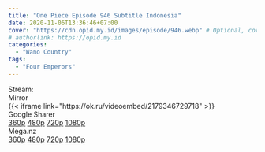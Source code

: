 ```yaml
---
title: "One Piece Episode 946 Subtitle Indonesia"
date: 2020-11-06T13:36:46+07:00
cover: "https://cdn.opid.my.id/images/episode/946.webp" # Optional, cover
# authorlink: https://opid.my.id
categories:
  - "Wano Country"
tags:
  - "Four Emperors"
---
```

<div class="ui menu violet borderless inverted">
  <div class="header item active">
        Stream:
    </div>
  <a class="active item" data-tab="mirror">
    <i class="odnoklassniki icon"></i> Mirror
  </a>
</div>
<div class="ui bottom attached tab segment active" style="border:0 !important;" data-tab="mirror">
{{< iframe link="https://ok.ru/videoembed/2179346729718" >}}
</div>

<div class="ui menu violet borderless inverted">
  <div class="header item active">
        Google Sharer
    </div>
  <a class="item nounderline" alt="One Piece Episode 946 Subtitle Indonesia" href="https://ouo.io/XMIXa7A" target="_blank" rel="dofollow"><i class="google drive icon"></i>
    360p</a>
  <a class="item nounderline" alt="One Piece Episode 946 Subtitle Indonesia" href="https://ouo.io/XezJKX" target="_blank" rel="dofollow"><i class="google drive icon"></i>
    480p</a>
  <a class="item nounderline" alt="One Piece Episode 946 Subtitle Indonesia" href="https://ouo.io/wcQtz6" target="_blank" rel="dofollow"><i class="google drive icon"></i>
    720p</a>
  <a class="item nounderline" alt="One Piece Episode 946 Subtitle Indonesia" href="https://ouo.io/a1fWSp" target="_blank" rel="dofollow"><i class="google drive icon"></i>
    1080p</a>
  </a>
</div>
<div class="ui menu violet borderless inverted">
  <div class="header item active">
        Mega.nz&emsp;&emsp;&nbsp;&nbsp;
    </div>
  <a class="item nounderline" alt="One Piece Episode 946 Subtitle Indonesia" href="https://ouo.io/heGeFI" target="_blank" rel="dofollow"><i class="google drive icon"></i>
    360p</a>
  <a class="item nounderline" alt="One Piece Episode 946 Subtitle Indonesia" href="https://ouo.io/3hIAX0" target="_blank" rel="dofollow"><i class="google drive icon"></i>
    480p</a>
  <a class="item nounderline" alt="One Piece Episode 946 Subtitle Indonesia" href="https://ouo.io/ynkLDu" target="_blank" rel="dofollow"><i class="google drive icon"></i>
    720p</a>
  <a class="item nounderline" alt="One Piece Episode 946 Subtitle Indonesia" href="https://ouo.io/BC7dbdD" target="_blank" rel="dofollow"><i class="google drive icon"></i>
    1080p</a>
  </a>
</div>